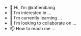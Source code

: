- 👋 Hi, I’m @rafienibang
- 👀 I’m interested in ...
- 🌱 I’m currently learning ...
- 💞️ I’m looking to collaborate on ...
- 📫 How to reach me ...

<!---
rafienibang/rafienibang is a ✨ special ✨ repository because its `README.md` (this file) appears on your GitHub profile.
You can click the Preview link to take a look at your changes.
--->
